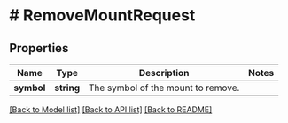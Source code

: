 # # RemoveMountRequest

## Properties

Name | Type | Description | Notes
------------ | ------------- | ------------- | -------------
**symbol** | **string** | The symbol of the mount to remove. |

[[Back to Model list]](../../README.md#models) [[Back to API list]](../../README.md#endpoints) [[Back to README]](../../README.md)
